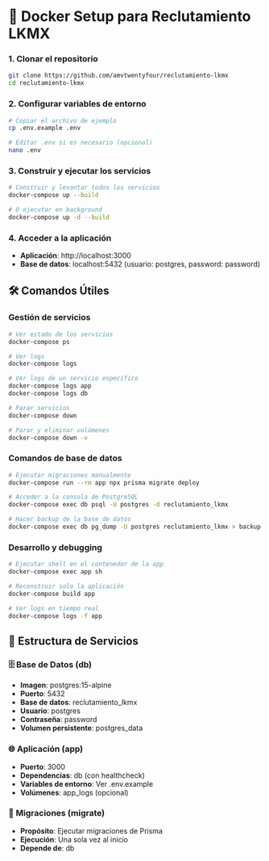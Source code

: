 # 🐳 Docker Setup para Reclutamiento LKMX


### 1. Clonar el repositorio
```bash
git clone https://github.com/amvtwentyfour/reclutamiento-lkmx
cd reclutamiento-lkmx
```

### 2. Configurar variables de entorno
```bash
# Copiar el archivo de ejemplo
cp .env.example .env

# Editar .env si es necesario (opcional)
nano .env
```

### 3. Construir y ejecutar los servicios
```bash
# Construir y levantar todos los servicios
docker-compose up --build

# O ejecutar en background
docker-compose up -d --build
```

### 4. Acceder a la aplicación
- **Aplicación**: http://localhost:3000
- **Base de datos**: localhost:5432 (usuario: postgres, password: password)

## 🛠️ Comandos Útiles

### Gestión de servicios
```bash
# Ver estado de los servicios
docker-compose ps

# Ver logs
docker-compose logs

# Ver logs de un servicio específico
docker-compose logs app
docker-compose logs db

# Parar servicios
docker-compose down

# Parar y eliminar volúmenes
docker-compose down -v
```

### Comandos de base de datos
```bash
# Ejecutar migraciones manualmente
docker-compose run --rm app npx prisma migrate deploy

# Acceder a la consola de PostgreSQL
docker-compose exec db psql -U postgres -d reclutamiento_lkmx

# Hacer backup de la base de datos
docker-compose exec db pg_dump -U postgres reclutamiento_lkmx > backup.sql
```

### Desarrollo y debugging
```bash
# Ejecutar shell en el contenedor de la app
docker-compose exec app sh

# Reconstruir solo la aplicación
docker-compose build app

# Ver logs en tiempo real
docker-compose logs -f app
```

## 📁 Estructura de Servicios

### 🗄️ Base de Datos (db)
- **Imagen**: postgres:15-alpine
- **Puerto**: 5432
- **Base de datos**: reclutamiento_lkmx
- **Usuario**: postgres
- **Contraseña**: password
- **Volumen persistente**: postgres_data

### 🌐 Aplicación (app)
- **Puerto**: 3000
- **Dependencias**: db (con healthcheck)
- **Variables de entorno**: Ver .env.example
- **Volúmenes**: app_logs (opcional)

### 🔄 Migraciones (migrate)
- **Propósito**: Ejecutar migraciones de Prisma
- **Ejecución**: Una sola vez al inicio
- **Depende de**: db
